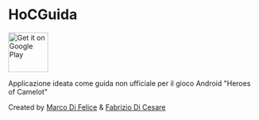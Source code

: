 # HoCGuida
<a style="margin-bottom: 0;" href='https://play.google.com/store/apps/details?id=info.gear.hocguide'><img alt='Get it on Google Play' src='https://play.google.com/intl/en_us/badges/images/generic/en_badge_web_generic.png' height="80px"/></a>

Applicazione ideata come guida non ufficiale per il gioco Android "Heroes of Camelot" 


Created by [Marco Di Felice] & [Fabrizio Di Cesare]


[Marco Di Felice]: <https://github.com/nambaf>

[Fabrizio Di Cesare]: <https://github.com/Fabbrei>
